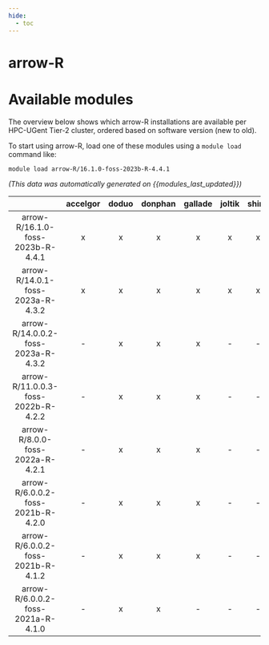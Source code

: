 ```yaml
---
hide:
  - toc
---
```


arrow-R
=======

# Available modules


The overview below shows which arrow-R installations are available per HPC-UGent Tier-2 cluster, ordered based on software version (new to old).

To start using arrow-R, load one of these modules using a `module load` command like:

```shell
module load arrow-R/16.1.0-foss-2023b-R-4.4.1
```

*(This data was automatically generated on {{modules_last_updated}})*  

| |accelgor|doduo|donphan|gallade|joltik|shinx|skitty|
| :---: | :---: | :---: | :---: | :---: | :---: | :---: | :---: |
|arrow-R/16.1.0-foss-2023b-R-4.4.1|x|x|x|x|x|x|x|
|arrow-R/14.0.1-foss-2023a-R-4.3.2|x|x|x|x|x|x|x|
|arrow-R/14.0.0.2-foss-2023a-R-4.3.2|-|x|x|x|-|-|-|
|arrow-R/11.0.0.3-foss-2022b-R-4.2.2|-|x|x|x|-|-|-|
|arrow-R/8.0.0-foss-2022a-R-4.2.1|-|x|x|x|-|-|-|
|arrow-R/6.0.0.2-foss-2021b-R-4.2.0|-|x|x|x|-|-|-|
|arrow-R/6.0.0.2-foss-2021b-R-4.1.2|-|x|x|x|-|-|-|
|arrow-R/6.0.0.2-foss-2021a-R-4.1.0|-|x|x|-|-|-|-|
